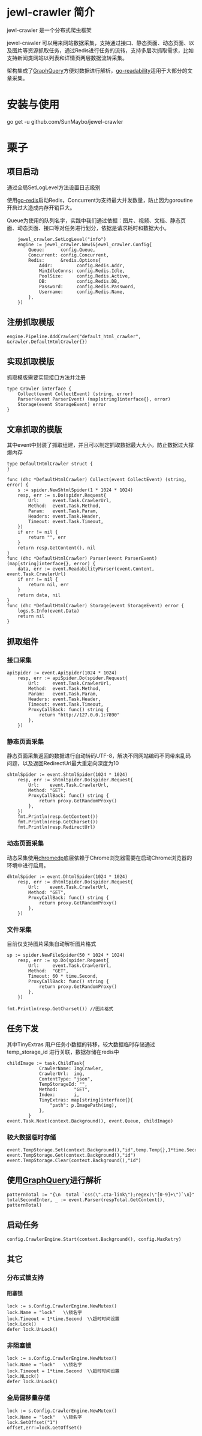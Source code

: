 # jewl-crawler 简介

jewl-crawler 是一个分布式爬虫框架

jewel-crawler 可以用来网站数据采集，支持通过接口、静态页面、动态页面、以及图片等资源抓取任务，通过Redis进行任务的流转，支持多层次抓取需求，比如支持新闻类网站以列表和详情页两层数据流转采集。

架构集成了[GraphQuery](https://github.com/storyicon/graphquery)方便对数据进行解析，[go-readability](https://github.com/go-shiori/go-readability)适用于大部分的文章采集。



# 安装与使用

go get -u github.com/SunMaybo/jewel-crawler





# 栗子
## 项目启动
通过全局SetLogLevel方法设置日志级别

使用[go-redis](github.com/go-redis/redis/v8)启动Redis，Concurrent为支持最大并发数量，防止因为goroutine开启过大造成内存开销巨大。

Queue为使用的队列名字，实践中我们通过依据：图片、视频、文档、静态页面、动态页面、接口等对任务进行划分，依据是请求耗时和数据大小。
```
	jewel_crawler.SetLogLevel("info")
	engine := jewel_crawler.New(&jewel_crawler.Config{
		Queue:      config.Queue,
		Concurrent: config.Concurrent,
		Redis:      &redis.Options{
			Addr:         config.Redis.Addr,
			MinIdleConns: config.Redis.Idle,
			PoolSize:     config.Redis.Active,
			DB:           config.Redis.DB,
			Password:     config.Redis.Password,
			Username:     config.Redis.Name,
		},
	})
```

## 注册抓取模版
```
engine.Pipeline.AddCrawler("default_html_crawler", &crawler.DefaultHtmlCrawler{})
```

## 实现抓取模版
抓取模版需要实现接口方法并注册
```
type Crawler interface {
	Collect(event CollectEvent) (string, error)
	Parser(event ParserEvent) (map[string]interface{}, error)
	Storage(event StorageEvent) error
}
```
## 文章抓取的模版
其中event中封装了抓取组建，并且可以制定抓取数据最大大小，防止数据过大撑爆内存
```
type DefaultHtmlCrawler struct {
}

func (dhc *DefaultHtmlCrawler) Collect(event CollectEvent) (string, error) {
	s := spider.NewShtmlSpider(1 * 1024 * 1024)
	resp, err := s.Do(spider.Request{
		Url:     event.Task.CrawlerUrl,
		Method:  event.Task.Method,
		Param:   event.Task.Param,
		Headers: event.Task.Header,
		Timeout: event.Task.Timeout,
	})
	if err != nil {
		return "", err
	}
	return resp.GetContent(), nil
}
func (dhc *DefaultHtmlCrawler) Parser(event ParserEvent) (map[string]interface{}, error) {
	data, err := event.ReadabilityParser(event.Content, event.Task.CrawlerUrl)
	if err != nil {
		return nil, err
	}
	return data, nil
}
func (dhc *DefaultHtmlCrawler) Storage(event StorageEvent) error {
	logs.S.Info(event.Data)
	return nil
}
```
## 抓取组件

### 接口采集

```
apiSpider := event.ApiSpider(1024 * 1024)
	resp, err := apiSpider.Do(spider.Request{
		Url:     event.Task.CrawlerUrl,
		Method:  event.Task.Method,
		Param:   event.Task.Param,
		Headers: event.Task.Header,
		Timeout: event.Task.Timeout,
		ProxyCallBack: func() string {
			return "http://127.0.0.1:7890"
		},
	})
```
### 静态页面采集
静态页面采集返回的数据进行自动转码UTF-8，解决不同网站编码不同带来乱码问题，以及返回RedirectUrl最大重定向深度为10
```
shtmlSpider := event.ShtmlSpider(1024 * 1024)
	resp, err := shtmlSpider.Do(spider.Request{
		Url:    event.Task.CrawlerUrl,
		Method: "GET",
		ProxyCallBack: func() string {
			return proxy.GetRandomProxy()
		},
	})
    fmt.Println(resp.GetContent())
	fmt.Println(resp.GetCharset())
	fmt.Println(resp.RedirectUrl)
```

### 动态页面采集
动态采集使用[chromedp](github.com/chromedp/chromedp)底层依赖于Chrome浏览器需要在启动Chrome浏览器的环境中进行启用。
```
dhtmlSpider := event.DhtmlSpider(1024 * 1024)
	resp, err := dhtmlSpider.Do(spider.Request{
		Url:    event.Task.CrawlerUrl,
		Method: "GET",
		ProxyCallBack: func() string {
			return proxy.GetRandomProxy()
		},
	})
```

### 文件采集
目前仅支持图片采集自动解析图片格式
```
sp := spider.NewFileSpider(50 * 1024 * 1024)
	resp, err := sp.Do(spider.Request{
		Url:     event.Task.CrawlerUrl,
		Method:  "GET",
		Timeout: 60 * time.Second,
		ProxyCallBack: func() string {
			return proxy.GetRandomProxy()
		},
	})
	
fmt.Println(resp.GetCharset()) //图片格式
```
## 任务下发
其中TinyExtras 用户任务小数据的转移，较大数据临时存储通过temp_storage_id 进行关联，数据存储在redis中
```
childImage := task.ChildTask{
			CrawlerName: ImgCrawler,
			CrawlerUrl:  img,
			ContentType: "json",
			TempStorageId: "",
			Method:      "GET",
			Index:       i,
			TinyExtras: map[string]interface{}{
				"path": p.ImagePath(img),
			},
		}
event.Task.Next(context.Background(), event.Queue, childImage)
```
### 较大数据临时存储
```
event.TempStorage.Set(context.Background(),"id",temp.Temp{},1*time.Second)
event.TempStorage.Get(context.Background(),"id")
event.TempStorage.Clear(context.Background(),"id")
```

## 使用[GraphQuery](https://github.com/storyicon/graphquery)进行解析

```
patternTotal := "{\n  total `css(\".cta-link\");regex(\"[0-9]+\")`\n}"
totalSecondInter, _ := event.Parser(respTotal.GetContent(), patternTotal)
```

## 启动任务
```
config.CrawlerEngine.Start(context.Background(), config.MaxRetry)
```

## 其它
### 分布式锁支持
#### 阻塞锁
```
lock := s.Config.CrawlerEngine.NewMutex()
lock.Name = "lock"   \\锁名字
lock.Timeout = 1*time.Second  \\超时时间设置
lock.Lock()
defer lock.UnLock()
```

### 非阻塞锁

```
lock := s.Config.CrawlerEngine.NewMutex()
lock.Name = "lock"   \\锁名字
lock.Timeout = 1*time.Second  \\超时时间设置
lock.NLock()
defer lock.UnLock()
```
### 全局偏移量存储
```
lock := s.Config.CrawlerEngine.NewMutex()
lock.Name = "lock"   \\锁名字
lock.SetOffset("1")
offset,err:=lock.GetOffset()
```



